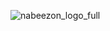![nabeezon_logo_full](https://user-images.githubusercontent.com/102978916/169607901-b95bc461-853b-428c-9fba-10190a6687ba.png)
